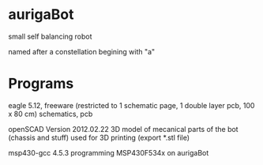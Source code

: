 aurigaBot
=========

small self balancing robot

named after a constellation begining with "a"



Programs
=======
eagle 5.12, freeware (restricted to 1 schematic page, 1 double layer pcb, 100 x 80 cm)
  schematics, pcb

openSCAD Version 2012.02.22
  3D model of mecanical parts of the bot (chassis and stuff) 
  used for 3D printing (export *.stl file)

msp430-gcc 4.5.3
  programming MSP430F534x on aurigaBot

